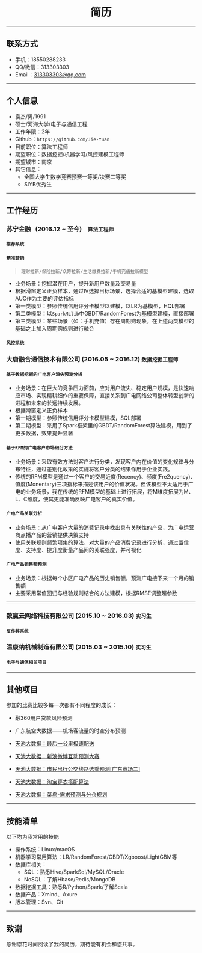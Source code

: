 <h1 align = "center"> 简历 </h1>

---
## **联系方式**
- 手机：18550288233
- QQ/微信：313303303
- Email：313303303@qq.com

---
## **个人信息**

- 袁杰/男/1991
- 硕士/河海大学/电子与通信工程
- 工作年限：2年
- Github：`https://github.com/Jie-Yuan`
- 目前职位：算法工程师
- 期望职位：数据挖掘/机器学习/风控建模工程师
- 期望城市：南京
- 其它信息：
    - 全国大学生数学竞赛预赛一等奖/决赛二等奖
    - SIYB优秀生

---
## **工作经历**

### **苏宁金融    (2016.12 ~ 至今)**    `算法工程师`
#### `推荐系统`

#### `精准营销`
> `理财拉新/保险拉新/众筹拉新/生活缴费拉新/手机充值拉新模型`


- 业务场景：挖掘潜在用户，提升新用户数量及交易量
- 根据滑窗定义正负样本，通过IV选择目标场景，选择合适的基模型建模，选取AUC作为主要的评估指标
- 第一类模型：参照传统信用评分卡模型以建模，以LR为基模型，HQL部署
- 第二类模型：以`SparkMLlib`中GBDT/RandomForest为基模型建模，直接部署
- 第三类模型：某些场景（如：手机充值）存在周期购现象，在上述两类模型的基础之上加入周期购规则进行融合

#### `风控系统`


### **大唐融合通信技术有限公司    (2016.05 ~ 2016.12)**    `数据挖掘工程师`
#### `基于数据挖掘的广电客户流失预测分析`
- 业务场景：在巨大的竞争压力面前，应对用户流失、稳定用户规模，是快速响应市场、实现精耕细作的重要保障，直接关系到广电网络公司整体转型创新的进程和未来的长远持续发展。
- 根据滑窗定义正负样本
- 第一期模型：参照传统信用评分卡模型建模，SQL部署
- 第二期模型：采用了Spark框架里的GBDT/RandomForest算法建模，用到了更多数据，效果提升显著

#### `基于RFM的广电客户市场细分方法`
- 业务场景：采取有效方法对客户进行分类，发现客户内在价值的变化规律与分布特征，通过差别化政策的实施将客户分类的结果作用于企业实践。
- 传统的RFM模型是通过一个客户的交易近度(Recency)、频度(Fre2quency)、值度(Monentary)三项指标来描述该用户的价值状况。但该模型不太适用于广电的业务场景，我在传统的RFM模型的基础上进行拓展，将M维度拓展为M、L、C维度，使其更能准确反映广电客户的真实价值。

#### `广电产品关联分析`
- 业务场景：从广电客户大量的消费记录中找出具有关联性的产品，为广电运营商点播产品的营销提供决策支持
- 使用关联规则频繁项集的算法，对大量的产品消费记录进行分析，通过置信度、支持度、提升度衡量产品间的关联强度，并可视化

#### `广电产品销售额预测`
- 业务场景：根据每个小区广电产品的历史销售额，预测广电接下来一个月的销售额
- 主要采用常值回归与经验规则结合的方法建模，根据RMSE调整超参数

---
### **数赢云网络科技有限公司   (2015.10 ~ 2016.03)**    `实习生`
#### `反作弊系统`

### **温康纳机械制造有限公司   (2015.03 ~ 2015.10)**    `实习生`
#### `电子与通信相关项目`

---
## **其他项目**

参加的比赛比较多每一次都有不同程度的成长：

- 融360用户贷款风险预测
- 广东航空大数据——机场客流量的时空分布预测
- [天池大数据：最后一公里极速配送](http://note.youdao.com/noteshare?id=0bb5e3f202dcc988c90b71d654d41182)

- [天池大数据：新浪微博互动预测大赛](http://note.youdao.com/noteshare?id=19a5fd7cb19b3b959e487d6dba1e5cec)

- [天池大数据：市民出行公交线路选乘预测[广东赛场二]](http://note.youdao.com/noteshare?id=5fa800f5894a7bf918b4c990f633c8f0)

- [天池大数据：淘宝穿衣搭配算法](http://note.youdao.com/noteshare?id=854a246029d0e996b2895fe9b2ece8eb)

- [天池大数据：菜鸟-需求预测与分仓规划](http://note.youdao.com/noteshare?id=7cdcc5dcd0b9120152f48be9d483cc07)



---
## **技能清单**

以下均为我常用的技能
- 操作系统：Linux/macOS
- 机器学习常用算法：LR/RandomForest/GBDT/Xgboost/LightGBM等
- 数据库相关：
    - SQL：熟悉Hive/SparkSql/MySQL/Oracle
    - NoSQL：了解Hbase/Redis/MongoDB
- 数据挖掘工具：熟悉R/Python/Spark/了解Scala
- 数据产品：Xmind、Axure
- 版本管理：Svn、Git






---
## **致谢**

感谢您花时间阅读了我的简历，期待能有机会和您共事。
